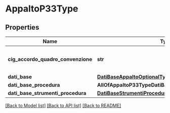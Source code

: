 # AppaltoP33Type

## Properties
Name | Type | Description | Notes
------------ | ------------- | ------------- | -------------
**cig_accordo_quadro_convenzione** | **str** | CIG relativo all’accordo quadro/convenzione cui si aderisce | 
**dati_base** | [**DatiBaseAppaltoOptionalType**](DatiBaseAppaltoOptionalType.md) |  | [optional] 
**dati_base_procedura** | **AllOfAppaltoP33TypeDatiBaseProcedura** |  | [optional] 
**dati_base_strumenti_procedura** | [**DatiBaseStrumentiProceduraSistemaDinamicoAstaType**](DatiBaseStrumentiProceduraSistemaDinamicoAstaType.md) |  | [optional] 

[[Back to Model list]](../README.md#documentation-for-models) [[Back to API list]](../README.md#documentation-for-api-endpoints) [[Back to README]](../README.md)

